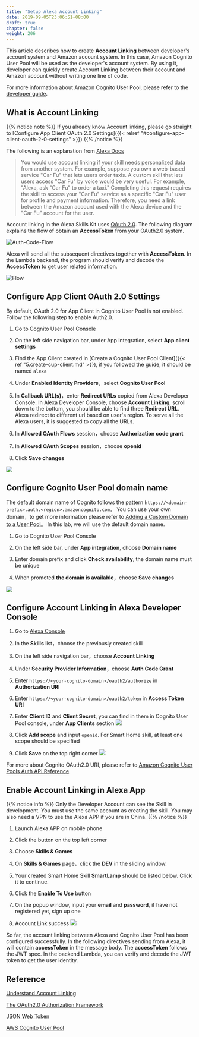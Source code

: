```yaml
---
title: "Setup Alexa Account Linking"
date: 2019-09-05T23:06:51+08:00
draft: true
chapter: false
weight: 206
---
```


This article describes how to create **Account Linking** between developer's account 
system and Amazon account system. In this case, Amazon Cognito User Pool will be
used as the developer's account system. By using it, developer can quickly create 
Account Linking between their account and Amazon account without writing one line of code. 

For more information about Amazon Cognito User Pool, please refer to the 
[developer guide](https://docs.aws.amazon.com/cognito/latest/developerguide/cognito-user-identity-pools.html).

## What is Account Linking

{{% notice note %}}
If you already know Account linking, please go straight to [Configure App Client OAuth 2.0 Settings]({{< relref "#configure-app-client-oauth-2-0-settings" >}})
{{% /notice %}}

The following is an explanation from [Alexa Docs](https://developer.amazon.com/docs/account-linking/understand-account-linking.html#account-linking-and-the-skill-model)

> You would use account linking if your skill needs personalized data from another system. 
> For example, suppose you own a web-based service "Car Fu" that lets users order taxis. 
> A custom skill that lets users access "Car Fu" by voice would be very useful. For example, 
> "Alexa, ask "Car Fu" to order a taxi." Completing this request requires the skill to access 
> your "Car Fu" service as a specific "Car Fu" user for profile and payment information. Therefore, 
> you need a link between the Amazon account used with the Alexa device and the "Car Fu" account 
> for the user.

Account linking in the Alexa Skills Kit uses [OAuth 2.0](https://tools.ietf.org/html/rfc6749). 
The following diagram explains the flow of obtain an **AccessToken** from your OAuth2.0 system.

![Auth-Code-Flow](/images/smart-home/auth-code-flow.png)

Alexa will send all the subsequent directives together with **AccessToken**. In the Lambda
backend, the program should verify and decode the **AccessToken** to get user related information.

![Flow](/images/smart-home/skill-interaction-flow.png)

## Configure App Client OAuth 2.0 Settings 

By default, OAuth 2.0 for App Client in Cognito User Pool is not enabled. Follow the following
step to enable Auth2.0. 

1. Go to Cognito User Pool Console

1. On the left side navigation bar, under App integration, select **App client settings**

1. Find the App Client created in [Create a Cognito User Pool Client]({{< ref "5.create-cup-client.md" >}}), if you
followed the guide, it should be named `alexa`

1. Under **Enabled Identity Providers**，select **Cognito User Pool**

1. In **Callback URL(s)**，enter **Redirect URLs** copied from Alexa Developer Console. In Alexa Developer Console,
choose **Account Linking**, scroll down to the bottom, you should be able to find three **Redirect URL**. Alexa redirect 
to different url based on user's region. To serve all the Alexa users, it is suggested to copy all the URLs.

1. In **Allowed OAuth Flows** session，choose **Authorization code grant**

1. In **Allowed OAuth Scopes** session，choose **openid**

1. Click **Save changes**

![](/images/smart-home/configure-cup-oauth.png)


## Configure Cognito User Pool domain name

The default domain name of Cognito follows the pattern `https://<domain-prefix>.auth.<region>.amazoncognito.com`。
You can use your own domain，to get more information please refer to 
[Adding a Custom Domain to a User Pool](https://docs.aws.amazon.com/cognito/latest/developerguide/cognito-user-pools-add-custom-domain.html#cognito-user-pools-add-custom-domain-adding)。
In this lab, we will use the default domain name.

1. Go to Cognito User Pool Console

1. On the left side bar, under **App integration**, choose **Domain name**

1. Enter domain prefix and click **Check availability**, the domain name must be unique

1. When promoted **the domain is available**，choose **Save changes**

![](/images/smart-home/cognito-domain.png)


## Configure Account Linking in Alexa Developer Console

1. Go to [Alexa Console](https://developer.amazon.com/alexa/console/ask)

1. In the **Skills** list，choose the previously created skill

1. On the left side navigation bar，choose **Account Linking**

1. Under **Security Provider Information**，choose **Auth Code Grant**

1. Enter `https://<your-cognito-domain>/oauth2/authorize` in **Authorization URI**

1. Enter `https://<your-cognito-domain>/oauth2/token` in **Access Token URI**

1. Enter **Client ID** and **Client Secret**, you can find in them in Cognito User Pool console, under **App Clients** section
![](/images/smart-home/find-client-credentials.png)

1. Click **Add scope** and input `openid`. For Smart Home skill, at least one scope should be specified

1. Click **Save** on the top right corner
![](/images/smart-home/configure-alexa-account-linking.png)

For more about Cognito OAuth2.0 URI, please refer to 
[Amazon Cognito User Pools Auth API Reference](https://docs.aws.amazon.com/cognito/latest/developerguide/cognito-userpools-server-contract-reference.html)

## Enable Account Linking in Alexa App

{{% notice info %}}
Only the Developer Account can see the Skill in development. You must use the same account as creating
the skill. You may also need a VPN to use the Alexa APP if you are in China.
{{% /notice %}}

1. Launch Alexa APP on mobile phone

1. Click the button on the top left corner

1. Choose **Skills & Games** 

1. On **Skills & Games** page，click the **DEV** in the sliding window. 

1. Your created Smart Home Skill **SmartLamp** should be listed below. Click it to continue.

1. Click the **Enable To Use** button

1. On the popup window, input your **email** and **password**, if have not registered yet, sign up one

1. Account Link success
![](/images/smart-home/account-linking-success.jpeg)

So far, the account linking between Alexa and Cognito User Pool has been configured successfully. In 
the following directives sending from Alexa, it will contain **accessToken** in the message body. 
The **accessToken** follows the JWT spec. In the backend Lambda, you can verify and decode the JWT token
to get the user identity.


## Reference
[Understand Account Linking](https://developer.amazon.com/docs/account-linking/understand-account-linking.html)

[The OAuth2.0 Authorization Framework](https://tools.ietf.org/html/rfc6749)

[JSON Web Token](https://en.wikipedia.org/wiki/JSON_Web_Token)

[AWS Cognito User Pool](https://docs.aws.amazon.com/zh_cn/cognito/latest/developerguide/cognito-user-identity-pools.html)
